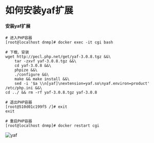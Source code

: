 # 如何安装yaf扩展

#### 安装yaf扩展

```shell
# 进入PHP容器
[root@localhost dnmp]# docker exec -it cgi bash

# 下载、安装
wget http://pecl.php.net/get/yaf-3.0.8.tgz &&\
	tar -zxvf yaf-3.0.8.tgz &&\
	cd yaf-3.0.8 &&\
	phpize &&\
	./configure &&\
	make && make install &&\
	sed -i '$a \\n[yaf]\nextension=yaf.so\nyaf.environ=product' /etc/php.ini &&\
cd ../ && rm -rf yaf-3.0.8.tgz yaf-3.0.8

# 退出PHP容器
[root@510d01c199f5 /]# exit
exit

# 重启PHP容器
[root@localhost dnmp]# docker restart cgi
```

![yaf](http://134.175.126.203:10080/liangjia/img/master/yaf.png)  
